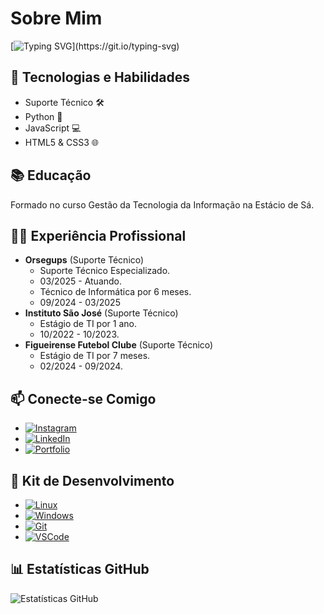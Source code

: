 # Sobre Mim
[![Typing SVG](https://readme-typing-svg.demolab.com?font=Fira+Code&duration=2800&pause=300&color=0&background=FFFFFF00&random=false&width=600&height=65&lines=Ol%C3%A1!+%F0%9F%91%8B+Eu+sou+Jo%C3%A3o+Victor+Faraco!;Tenho+20+anos+e+moro+em+S%C3%A3o+Jos%C3%A9%2C+SC.)](https://git.io/typing-svg)

## 🚀 Tecnologias e Habilidades
- Suporte Técnico 🛠️
- Python 🐍
- JavaScript 💻
- HTML5 & CSS3 🌐

## 📚 Educação
Formado no curso Gestão da Tecnologia da Informação na Estácio de Sá.

## 👨‍💼 Experiência Profissional
- **Orsegups** (Suporte Técnico)
  - Suporte Técnico Especializado.
  - 03/2025 - Atuando.
  - Técnico de Informática por 6 meses.
  - 09/2024 - 03/2025
- **Instituto São José** (Suporte Técnico)
  - Estágio de TI por 1 ano.
  - 10/2022 - 10/2023.
- **Figueirense Futebol Clube** (Suporte Técnico)
  - Estágio de TI por 7 meses.
  - 02/2024 - 09/2024.

## 📫 Conecte-se Comigo
- [![Instagram](https://img.shields.io/badge/Instagram-%23E4405F.svg?&style=for-the-badge&logo=instagram&logoColor=white)](https://www.instagram.com/jvfaraco/)
- [![LinkedIn](https://img.shields.io/badge/LinkedIn-%230077B5.svg?&style=for-the-badge&logo=linkedin&logoColor=white)](https://www.linkedin.com/in/joão-victor-faraco-01066423a)
- [![Portfolio](https://img.shields.io/badge/Portfolio-%2312100E.svg?&style=for-the-badge)](https://jvfaraco.github.io/jvfaraco-portifolio/)

## 🚀 Kit de Desenvolvimento
- [![Linux](https://img.shields.io/badge/Linux-%23FCC624.svg?&style=for-the-badge&logo=linux&logoColor=black)](#)
- [![Windows](https://img.shields.io/badge/Windows-%230078D6.svg?&style=for-the-badge&logo=windows&logoColor=white)](#) 
- [![Git](https://img.shields.io/badge/Git-%23F05032.svg?&style=for-the-badge&logo=git&logoColor=white)](#)
- [![VSCode](https://img.shields.io/badge/VSCode-%23007ACC.svg?&style=for-the-badge&logo=visualstudiocode&logoColor=white)](#)
## 📊 Estatísticas GitHub
![Estatísticas GitHub](https://github-readme-stats.vercel.app/api?username=JvFaraco&show_icons=true&count_private=true&theme=dark)

